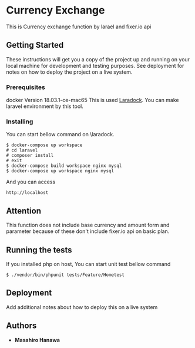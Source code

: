 # Currency Exchange

This is Currency exchange function by larael and fixer.io api

## Getting Started

These instructions will get you a copy of the project up and running on your local machine for development and testing purposes. See deployment for notes on how to deploy the project on a live system.

### Prerequisites

docker Version 18.03.1-ce-mac65
This is used [Laradock](https://github.com/laradock/laradock).
You can make laravel environment by this tool.

### Installing

You can start bellow command on \laradock.

```
$ docker-compose up workspace
# cd laravel
# composer install
# exit
$ docker-compose build workspace nginx mysql
$ docker-compose up workspace nginx mysql
```

And you can access

```
http://localhost
```

## Attention
This function does not include base currency and amount form and parameter
because of these don't include fixer.io api on basic plan.

## Running the tests

If you installed php on host,
You can start unit test bellow command

```
$ ./vendor/bin/phpunit tests/Feature/Hometest
```

## Deployment

Add additional notes about how to deploy this on a live system

## Authors

* **Masahiro Hanawa**
